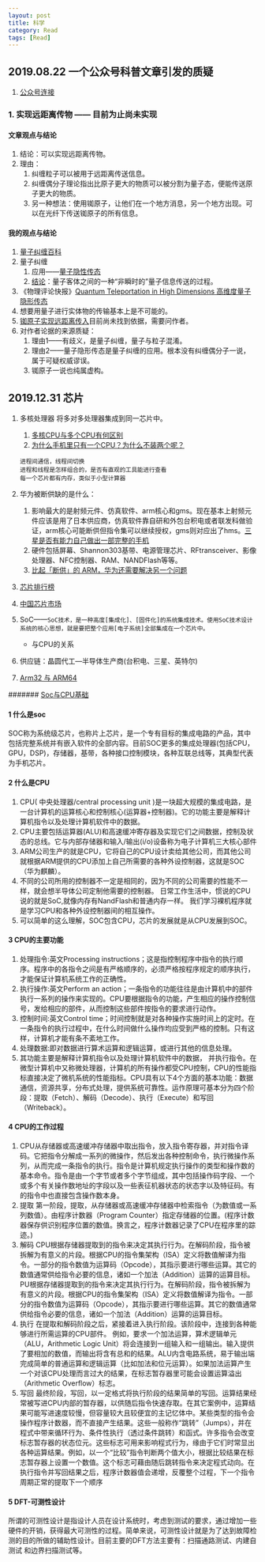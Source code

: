 ```yaml
---
layout: post
title: 科学
category: Read
tags: [Read]
---
```


## 2019.08.22 一个公众号科普文章引发的质疑

1. [公众号连接](https://mp.weixin.qq.com/s/EyJbgqaM3wgkFAQcXKdglw)

### 1. 实现远距离传物 —— 目前为止尚未实现

#### 文章观点与结论
1. 结论：可以实现远距离传物。
2. 理由：
	1. 纠缠粒子可以被用于远距离传送信息。
	2. 纠缠偶分子理论指出比原子更大的物质可以被分割为量子态，便能传送原子更大的物质。
	3. 另一种想法：使用铷原子，让他们在一个地方消息，另一个地方出现。可以在光纤下传送铷原子的所有信息。


#### 我的观点与结论
1. [量子纠缠百科](https://baike.baidu.com/item/%E9%87%8F%E5%AD%90%E7%BA%A0%E7%BC%A0/1714985)
2. 量子纠缠
	1. 应用——[量子隐性传态](https://baike.baidu.com/item/%E9%87%8F%E5%AD%90%E9%9A%90%E5%BD%A2%E4%BC%A0%E6%80%81/7884832?fromtitle=%E9%87%8F%E5%AD%90%E9%9A%90%E5%BD%A2%E4%BC%A0%E9%80%81&fromid=1715245)
	2. [结论](https://baike.baidu.com/tashuo/browse/content?id=f490c020f2bf3510c8bcc5ce&lemmaId=1714985&fromLemmaModule=pcBottom)：量子客体之间的一种“非瞬时的”量子信息传送的过程。
3. 《物理评论快报》[Quantum Teleportation in High Dimensions 高维度量子隐形传态](https://journals.aps.org/prl/abstract/10.1103/PhysRevLett.123.070505)
4. 想要用量子进行实体物的传输基本上是不可能的。
5. [铷原子实现远距离传入]()目前尚未找到依据，需要问作者。
6. 对作者论据的来源质疑：
	1. 理由1——有歧义，是量子纠缠，量子与粒子混淆。
	2. 理由2——量子隐形传态是量子纠缠的应用。根本没有纠缠偶分子一说，属于可疑权威谬误。
	3. 铷原子一说也纯属虚构。

## 2019.12.31  芯片

1. 多核处理器 将多对多处理器集成到同一芯片中。

   1. [多核CPU与多个CPU有何区别](https://www.zhihu.com/question/20998226)
   2. [为什么手机里只有一个CPU？为什么不装两个呢？](https://www.bilibili.com/read/cv205337/)

   ```
   进程间通信，线程间切换
   进程和线程是怎样组合的，是否有直观的工具能进行查看
   每一个芯片都有内存，类似于小型计算器
   ```

2. 华为被断供缺的是什么：

   1. 影响最大的是射频元件、仿真软件、arm核心和gms。现在基本上射频元件应该是用了日本供应商，仿真软件靠自研和外包台积电或者联发科做验证，arm核心可能断供但指令集可以继续授权，gms则对应出了hms。[三星是否有能力自己做出一部完整的手机](https://www.zhihu.com/question/277694245)
   2. 硬件包括屏幕、Shannon303基带、电源管理芯片、RFtransceiver、影像处理器、NFC控制器、RAM、NANDFlash等等。
   3. [比起「断供」的 ARM，华为还需要解决另一个问题](https://baike.baidu.com/tashuo/browse/content?id=7a42871d48ffddfd79e93ff2&lemmaId=5907&fromLemmaModule=pcBottom)

3. [芯片排行榜](https://ee.ofweek.com/2019-04/ART-8110-2805-30318871.html]https://ee.ofweek.com/2019-04/ART-8110-2805-30318871.html)

4. [中国芯片市场](https://ee.ofweek.com/2019-12/ART-8500-2805-30420140_3.html]https://ee.ofweek.com/2019-12/ART-8500-2805-30420140_3.html)

5. SoC——`SoC技术，是一种高度[集成化]、[固件化]的系统集成技术。使用SoC技术设计系统的核心思想，就是要把整个应用[电子系统]全部集成在一个芯片中。`

   * 与CPU的关系

6. 供应链：晶圆代工—半导体生产商(台积电、三星、英特尔)
7. [Arm32 与 ARM64 ](https://blog.csdn.net/SoaringLee_fighting/article/details/82800919)

####### [Soc与CPU基础](https://blog.csdn.net/bleauchat/article/details/98499782)

#### 1 什么是soc

SOC称为系统级芯片，也称片上芯片，是一个专有目标的集成电路的产品，其中包括完整系统并有嵌入软件的全部内容。目前SOC更多的集成处理器(包括CPU，GPU，DSP)，存储器，基带，各种接口控制模块，各种互联总线等，其典型代表为手机芯片。

#### 2 什么是CPU

1. CPU( 中央处理器/central  processing  unit )是一块超大规模的集成电路，是一台计算机的运算核心和控制核心(运算器+控制器)。它的功能主要是解释计算机指令以及处理计算机软件中的数据。
2. CPU主要包括运算器(ALU)和高速缓冲寄存器及实现它们之间数据，控制及状态的总线。它与内部存储器和输入/输出(i/o)设备称为电子计算机三大核心部件
3. ARM公司生产的就是CPU，它将自己的CPU设计卖给其他公司，而其他公司就根据ARM提供的CPU添加上自己所需要的各种外设控制器，这就是SOC（华为麒麟）。
4. 不同的公司所用的控制器不一定是相同的，因为不同的公司需要的性能不一样，就会想半导体公司定制他需要的控制器。
   日常工作生活中，惯说的CPU说的就是SoC,就像内存有NandFlash和普通内存一样。
   我们学习裸机程序就是学习CPU和各种外设控制器间的相互操作。
5. 可以简单的这么理解，SOC包含CPU，芯片的发展就是从CPU发展到SOC。

#### 3 CPU的主要功能

1. 处理指令:英文Processing instructions；这是指控制程序中指令的执行顺序。程序中的各指令之间是有严格顺序的，必须严格按程序规定的顺序执行，才能保证计算机系统工作的正确性。
2. 执行操作:英文Perform an action；一条指令的功能往往是由计算机中的部件执行一系列的操作来实现的。CPU要根据指令的功能，产生相应的操作控制信号，发给相应的部件，从而控制这些部件按指令的要求进行动作。
3. 控制时间:英文Control time；时间控制就是对各种操作实施时间上的定时。在一条指令的执行过程中，在什么时间做什么操作均应受到严格的控制。只有这样，计算机才能有条不紊地工作。
4. 处理数据:即对数据进行算术运算和逻辑运算，或进行其他的信息处理。
5. 其功能主要是解释计算机指令以及处理计算机软件中的数据， 并执行指令。在微型计算机中又称微处理器，计算机的所有操作都受CPU控制，CPU的性能指标直接决定了微机系统的性能指标。CPU具有以下4个方面的基本功能：数据通信，资源共享，分布式处理，提供系统可靠性。运作原理可基本分为四个阶段：提取（Fetch）、解码（Decode）、执行（Execute）和写回（Writeback）。

#### 4 CPU的工作过程

1. CPU从存储器或高速缓冲存储器中取出指令，放入指令寄存器，并对指令译码。它把指令分解成一系列的微操作，然后发出各种控制命令，执行微操作系列，从而完成一条指令的执行。指令是计算机规定执行操作的类型和操作数的基本命令。指令是由一个字节或者多个字节组成，其中包括操作码字段、一个或多个有关操作数地址的字段以及一些表征机器状态的状态字以及特征码。有的指令中也直接包含操作数本身。
2. 提取
   第一阶段，提取，从存储器或高速缓冲存储器中检索指令（为数值或一系列数值）。由程序计数器（Program Counter）指定存储器的位置。(程序计数器保存供识别程序位置的数值。换言之，程序计数器记录了CPU在程序里的踪迹。)
3. 解码
   CPU根据存储器提取到的指令来决定其执行行为。在解码阶段，指令被拆解为有意义的片段。根据CPU的指令集架构（ISA）定义将数值解译为指令。一部分的指令数值为运算码（Opcode），其指示要进行哪些运算。其它的数值通常供给指令必要的信息，诸如一个加法（Addition）运算的运算目标。
   PU根据存储器提取到的指令来决定其执行行为。在解码阶段，指令被拆解为有意义的片段。根据CPU的指令集架构（ISA）定义将数值解译为指令。一部分的指令数值为运算码（Opcode），其指示要进行哪些运算。其它的数值通常供给指令必要的信息，诸如一个加法（Addition）运算的运算目标。
4. 执行
   在提取和解码阶段之后，紧接着进入执行阶段。该阶段中，连接到各种能够进行所需运算的CPU部件。
   例如，要求一个加法运算，算术逻辑单元（ALU，Arithmetic Logic Unit）将会连接到一组输入和一组输出。输入提供了要相加的数值，而输出将含有总和的结果。ALU内含电路系统，易于输出端完成简单的普通运算和逻辑运算（比如加法和位元运算）。如果加法运算产生一个对该CPU处理而言过大的结果，在标志暂存器里可能会设置运算溢出（Arithmetic Overflow）标志。
5. 写回
   最终阶段，写回，以一定格式将执行阶段的结果简单的写回。运算结果经常被写进CPU内部的暂存器，以供随后指令快速存取。在其它案例中，运算结果可能写进速度较慢，但容量较大且较便宜的主记忆体中。某些类型的指令会操作程序计数器，而不直接产生结果。这些一般称作“跳转”（Jumps），并在程式中带来循环行为、条件性执行（透过条件跳转）和函式。许多指令会改变标志暂存器的状态位元。这些标志可用来影响程式行为，缘由于它们时常显出各种运算结果。例如，以一个“比较”指令判断两个值大小，根据比较结果在标志暂存器上设置一个数值。这个标志可藉由随后跳转指令来决定程式动向。在执行指令并写回结果之后，程序计数器值会递增，反覆整个过程，下一个指令周期正常的提取下一个顺序

#### 5 DFT-可测性设计

​	所谓的可测性设计是指设计人员在设计系统时，考虑到测试的要求，通过增加一些硬件的开销，获得最大可测性的过程。简单来说，可测性设计就是为了达到故障检测的目的所做的辅助性设计。目前主要的DFT方法主要有：扫描通路测试、内建自测试 和边界扫描测试等。



